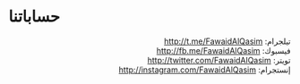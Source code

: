 <!DOCTYPE html>
<html>
<head>
<title>فوائد علمية للشيخ د. عَبْدُ المُحْسِنِ بن مُحَمَّدِ القَاسِم وَفَّقَهُ اللّٰهُ</title>
</head>
<body>

<h1>حساباتنا</h1>
<p align="right">
<a href="http://t.me/FawaidAlQasim">http://t.me/FawaidAlQasim</a> :تيلجرام<br/>
<a href="http://fb.me/FawaidAlQasim">http://fb.me/FawaidAlQasim</a> :فيسبوك<br/>
<a href="http://twitter.com/FawaidAlQasim">http://twitter.com/FawaidAlQasim</a> :تويتر<br/>
<a href="http://instagram.com/FawaidAlQasim">http://instagram.com/FawaidAlQasim</a> :إنستجرام<br/></p>

</body>
</html>
